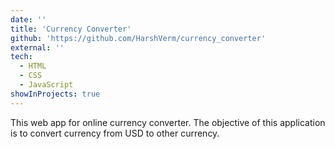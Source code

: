 ```yaml
---
date: ''
title: 'Currency Converter'
github: 'https://github.com/HarshVerm/currency_converter'
external: ''
tech:
  - HTML
  - CSS
  - JavaScript
showInProjects: true
---
```


This web app for online currency converter. The objective of this application is to convert currency from USD to other currency.
